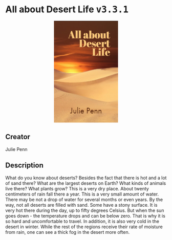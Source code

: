 
# All about Desert Life <kbd>v3.3.1</kbd>

<center>
  <img src="./cover-1024.jpg"/>
</center>

## Creator
Julie Penn

## Description
What do you know about deserts? Besides the fact that there is hot and a lot of sand there? What are the largest deserts on Earth? What kinds of animals live there? What plants grow? This is a very dry place. About twenty centimeters of rain fall there a year. This is a very small amount of water. There may be not a drop of water for several months or even years. By the way, not all deserts are filled with sand. Some have a stony surface. It is very hot there during the day, up to fifty degrees Celsius. But when the sun goes down - the temperature drops and can be below zero. That is why it is so hard and uncomfortable to travel. In addition, it is also very cold in the desert in winter. While the rest of the regions receive their rate of moisture from rain, one can see a thick fog in the desert more often.  

